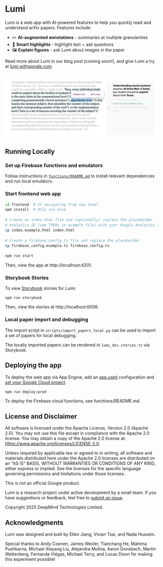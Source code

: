 # Lumi

Lumi is a web app with AI-powered features to help you quickly read and understand arXiv papers. Features include:

- ✏️ **AI-augmented annotations** - summaries at multiple granularities
- 🔖 **Smart highlights** - highlight text + ask questions
- 🖼️ **Explain figures** - ask Lumi about images in the paper

Read more about Lumi in our blog post (coming soon!), and give Lumi a try at [lumi.withgoogle.com](https://lumi.withgoogle.com).

![Screenshot of Lumi](assets/smart_ask_zoomed.png)

## Running Locally

### Set up Firebase functions and emulators

Follow instructions in
[`functions/README.md`](https://github.com/PAIR-code/lumi/tree/main/functions)
to install relevant dependencies and run local emulators.

### Start frontend web app

```bash
cd frontend  # If navigating from top level
npm install  # Only run once

# Create an index.html file and (optionally) replace the placeholder
# analytics ID (see TODOs in example file) with your Google Analytics ID
cp index.example.html index.html

# Create a firebase_config.ts file and replace the placeholder.
cp firebase_config.example.ts firebase_config.ts

npm run start
```

Then, view the app at http://localhost:4201.

### Storybook Stories

To view [Storybook](https://storybook.js.org/docs) stories for Lumi:

```
npm run storybook
```

Then, view the stories at http://localhost:6006.

### Local paper import and debugging

The import script in `scripts/import_papers_local.py` can be used to import a
set of papers for local debugging.

The locally imported papers can be rendered in `lumi_doc.stories.ts`
via Storybook.

## Deploying the app

To deploy the web app via App Engine, add an
[app.yaml](https://cloud.google.com/appengine/docs/standard/reference/app-yaml?tab=node.js)
configuration and
[set your Google Cloud project](https://cloud.google.com/sdk/gcloud/reference/config/set).

```bash
npm run deploy:prod
```

To deploy the Firebase cloud functions, see functions/README.md.

## License and Disclaimer

All software is licensed under the Apache License, Version 2.0 (Apache 2.0).
You may not use this file except in compliance with the Apache 2.0 license.
You may obtain a copy of the Apache 2.0 license at:
https://www.apache.org/licenses/LICENSE-2.0.

Unless required by applicable law or agreed to in writing, all software and
materials distributed here under the Apache 2.0 licenses are distributed on an
"AS IS" BASIS, WITHOUT WARRANTIES OR CONDITIONS OF ANY KIND, either express or
implied. See the licenses for the specific language governing permissions and
limitations under those licenses.

This is not an official Google product.

Lumi is a research project under active development by a small
team. If you have suggestions or feedback, feel free to
[submit an issue](https://github.com/pair-code/lumi/issues).

Copyright 2025 DeepMind Technologies Limited.

## Acknowledgments

Lumi was designed and built by Ellen Jiang, Vivian Tsai, and Nada Hussein.

Special thanks to Andy Coenen, James Wexler, Tianchang He, Mahima Pushkarna, Michael Xieyang Liu, Alejandra Molina, Aaron Donsbach, Martin Wattenberg, Fernanda Viégas, Michael Terry, and Lucas Dixon for making this experiment possible!
